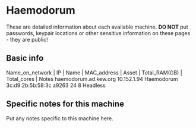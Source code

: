# Haemodorum

These are detailed information about each available machine. **DO NOT** put passwords, keypair locations or other sensitive information on these pages - they are public!

## Basic info

Name_on_network | IP | Name | MAC_address | Asset | Total_RAM(GB) | Total_cores | Notes 
haemodorum.ad.kew.org  	10.152.1.94	Haemodorum   	3c:d9:2b:5b:58:3c 	a9263	24		8		Headless

## Specific notes for this machine

Put any notes specific to this machine here.
